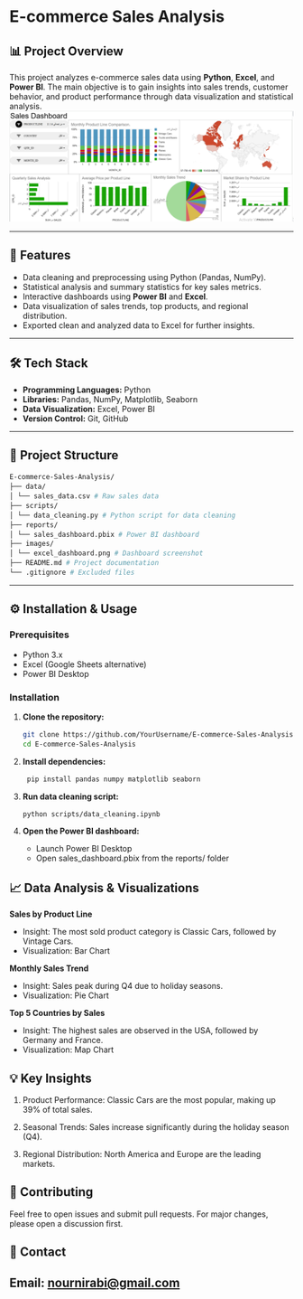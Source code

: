 # E-commerce Sales Analysis

## 📊 Project Overview  
This project analyzes e-commerce sales data using **Python**, **Excel**, and **Power BI**. The main objective is to gain insights into sales trends, customer behavior, and product performance through data visualization and statistical analysis.
![Dashboard Overview](images/excel_dashboard.png)


---

## 🚀 Features  
- Data cleaning and preprocessing using Python (Pandas, NumPy).  
- Statistical analysis and summary statistics for key sales metrics.  
- Interactive dashboards using **Power BI** and **Excel**.  
- Data visualization of sales trends, top products, and regional distribution.  
- Exported clean and analyzed data to Excel for further insights.  

---

## 🛠️ Tech Stack  
- **Programming Languages:** Python
- **Libraries:** Pandas, NumPy, Matplotlib, Seaborn  
- **Data Visualization:** Excel, Power BI  
- **Version Control:** Git, GitHub  

---

## 📂 Project Structure  
```bash
E-commerce-Sales-Analysis/
├── data/
│ └── sales_data.csv # Raw sales data
├── scripts/
│ └── data_cleaning.py # Python script for data cleaning
├── reports/
│ └── sales_dashboard.pbix # Power BI dashboard
├── images/
│ └── excel_dashboard.png # Dashboard screenshot
├── README.md # Project documentation
└── .gitignore # Excluded files

```

---

## ⚙️ Installation & Usage  

### Prerequisites  
- Python 3.x  
- Excel (Google Sheets alternative)  
- Power BI Desktop  

### Installation  
1. **Clone the repository:**  
   ```bash
   git clone https://github.com/YourUsername/E-commerce-Sales-Analysis.git
   cd E-commerce-Sales-Analysis
    ```

2. **Install dependencies:**  
 
    ```bash
     pip install pandas numpy matplotlib seaborn

    ```
3. **Run data cleaning script:**  
   ```bash
   python scripts/data_cleaning.ipynb
   ```
4. **Open the Power BI dashboard:**
   - Launch Power BI Desktop
   - Open sales_dashboard.pbix from the reports/ folder

## 📈 Data Analysis & Visualizations
   **Sales by Product Line**
   - Insight: The most sold product category is Classic Cars, followed by Vintage Cars.
   - Visualization: Bar Chart

   **Monthly Sales Trend**
   - Insight: Sales peak during Q4 due to holiday seasons.
   - Visualization: Pie Chart

   **Top 5 Countries by Sales**
   - Insight: The highest sales are observed in the USA, followed by Germany and France.
   - Visualization: Map Chart

## 💡 Key Insights

   1. Product Performance: Classic Cars are the most popular, making up 39% of total sales.

   2. Seasonal Trends: Sales increase significantly during the holiday season (Q4).
   
   3. Regional Distribution: North America and Europe are the leading markets.

## 🤝 Contributing

   Feel free to open issues and submit pull requests. For major changes, please open a discussion first.

## 📧 Contact

   Email: nournirabi@gmail.com
---
